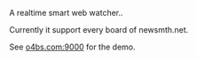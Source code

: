 A realtime smart web watcher..

Currently it support every board of newsmth.net.

See [o4bs.com:9000](http://o4bs.com:9000) for the demo.

